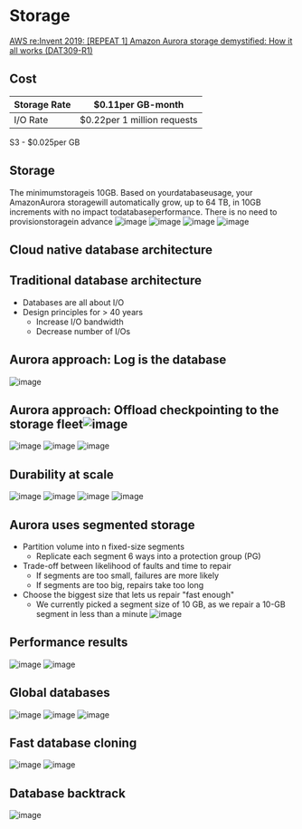 # Storage

[AWS re:Invent 2019: [REPEAT 1] Amazon Aurora storage demystified: How it all works (DAT309-R1)](https://www.youtube.com/watch?v=DrtwAOND1Pc)

## Cost

| Storage Rate | $0.11per GB-month           |
|--------------|-------------------------------|
| I/O Rate     | $0.22per 1 million requests |
S3 - $0.025per GB

## Storage

The minimumstorageis 10GB. Based on yourdatabaseusage, your AmazonAurora storagewill automatically grow, up to 64 TB, in 10GB increments with no impact todatabaseperformance. There is no need to provisionstoragein advance
![image](media/AWS-Aurora_Storage-image1.png)
![image](media/AWS-Aurora_Storage-image2.png)
![image](media/AWS-Aurora_Storage-image3.png)
![image](media/AWS-Aurora_Storage-image4.png)

## Cloud native database architecture

## Traditional database architecture

- Databases are all about I/O
- Design principles for > 40 years
  - Increase I/O bandwidth
  - Decrease number of I/Os

## Aurora approach: Log is the database

![image](media/AWS-Aurora_Storage-image5.jpg)

## Aurora approach: Offload checkpointing to the storage fleet![image](media/AWS-Aurora_Storage-image6.png)

![image](media/AWS-Aurora_Storage-image7.png)
![image](media/AWS-Aurora_Storage-image8.png)
![image](media/AWS-Aurora_Storage-image9.png)

## Durability at scale

![image](media/AWS-Aurora_Storage-image10.png)
![image](media/AWS-Aurora_Storage-image11.png)
![image](media/AWS-Aurora_Storage-image12.png)
![image](media/AWS-Aurora_Storage-image13.png)

## Aurora uses segmented storage

- Partition volume into n fixed-size segments
  - Replicate each segment 6 ways into a protection group (PG)
- Trade-off between likelihood of faults and time to repair
  - If segments are too small, failures are more likely
  - If segments are too big, repairs take too long
- Choose the biggest size that lets us repair "fast enough"
  - We currently picked a segment size of 10 GB, as we repair a 10-GB segment in less than a minute
![image](media/AWS-Aurora_Storage-image14.png)

## Performance results

![image](media/AWS-Aurora_Storage-image15.png)
![image](media/AWS-Aurora_Storage-image16.png)

## Global databases

![image](media/AWS-Aurora_Storage-image17.png)
![image](media/AWS-Aurora_Storage-image18.png)
![image](media/AWS-Aurora_Storage-image19.png)

## Fast database cloning

![image](media/AWS-Aurora_Storage-image20.png)
![image](media/AWS-Aurora_Storage-image21.png)

## Database backtrack

![image](media/AWS-Aurora_Storage-image22.png)

